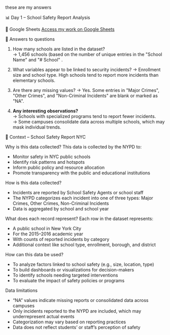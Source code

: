 these are my answers

 📊 Day 1 – School Safety Report Analysis

 🔗 Google Sheets
[Access my work on Google Sheets](https://docs.google.com/spreadsheets/d/1BXTj7YKy9dM3WX42KxfnH90w4WT72vRzoDWXiYHQ5LE/edit?usp=sharing)


 🧠 Answers to questions

1. How many schools are listed in the dataset?  
   → 1,456 schools (based on the number of unique entries in the "School Name" and "# School" .

2. What variables appear to be linked to security incidents? 
   → Enrollment size and school type. High schools tend to report more incidents than elementary schools.

3. Are there any missing values? 
   → Yes. Some entries in "Major Crimes", "Other Crimes", and "Non-Criminal Incidents" are blank or marked as "NA".

4. **Any interesting observations?**  
   → Schools with specialized programs tend to report fewer incidents.  
   → Some campuses consolidate data across multiple schools, which may mask individual trends.


🧾 Context – School Safety Report NYC

 Why is this data collected?
This data is collected by the NYPD to:
- Monitor safety in NYC public schools
- Identify risk patterns and hotspots
- Inform public policy and resource allocation
- Promote transparency with the public and educational institutions

How is this data collected?
- Incidents are reported by School Safety Agents or school staff
- The NYPD categorizes each incident into one of three types: Major Crimes, Other Crimes, Non-Criminal Incidents
- Data is aggregated by school and school year

What does each record represent?
Each row in the dataset represents:
- A public school in New York City
- For the 2015–2016 academic year
- With counts of reported incidents by category
- Additional context like school type, enrollment, borough, and district

 How can this data be used?
- To analyze factors linked to school safety (e.g., size, location, type)
- To build dashboards or visualizations for decision-makers
- To identify schools needing targeted interventions
- To evaluate the impact of safety policies or programs

Data limitations
- “NA” values indicate missing reports or consolidated data across campuses
- Only incidents reported to the NYPD are included, which may underrepresent actual events
- Categorization may vary based on reporting practices
- Data does not reflect students’ or staff’s perception of safety

